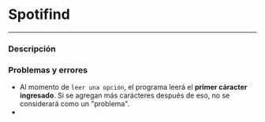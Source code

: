 # **Spotifind**
---
### Descripción

### Problemas y errores

- Al momento de `leer una opción`, el programa leerá el **primer cáracter ingresado**. Si se agregan más carácteres después de eso, no se considerará como un "problema".
- 